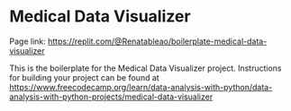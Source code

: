 # Medical Data Visualizer

Page link: https://replit.com/@Renatableao/boilerplate-medical-data-visualizer


This is the boilerplate for the Medical Data Visualizer project. Instructions for building your project can be found at https://www.freecodecamp.org/learn/data-analysis-with-python/data-analysis-with-python-projects/medical-data-visualizer
